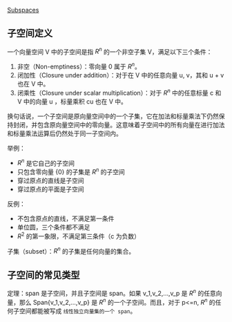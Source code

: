 [Subspaces](https://textbooks.math.gatech.edu/ila/subspaces.html)

## 子空间定义
一个向量空间 V 中的子空间是指 $R^n$ 的一个非空子集 V，满足以下三个条件：

1. 非空（Non-emptiness）：零向量 0 属于 $R^n$。
1. 闭加性（Closure under addition）：对于在 V 中的任意向量 u, v，其和 u + v 也在 V 中。
1. 闭乘性（Closure under scalar multiplication）：对于 $R^n$ 中的任意标量 c 和 V 中的向量 u ，标量乘积 cu 也在 V 中。

换句话说，一个子空间是原向量空间中的一个子集，它在加法和标量乘法下仍然保持封闭，并包含原向量空间中的零向量。这意味着子空间中的所有向量在进行加法和标量乘法运算后仍然处于同一子空间内。

举例：
- $R^n$ 是它自己的子空间
- 只包含零向量 {0} 的子集是 $R^n$ 的子空间
- 穿过原点的直线是子空间
- 穿过原点的平面是子空间

反例：
- 不包含原点的直线，不满足第一条件
- 单位圆，三个条件都不满足
- $R^2$ 的第一象限，不满足第三条件（c 为负数）

子集（subset）：$R^n$ 的子集是任何向量的集合。

## 子空间的常见类型
定理：span 是子空间，并且子空间是 span。如果 v_1,v_2,...,v_p 是 $R^n$ 的任意向量，那么 Span{v_1,v_2,...,v_p} 是 $R^n$ 的一个子空间。而且，对于 p<=n, $R^n$ 的任何子空间都能被写成 `线性独立向量集的一个 span`。
